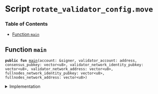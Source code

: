 
<a name="SCRIPT"></a>

# Script `rotate_validator_config.move`

### Table of Contents

-  [Function `main`](#SCRIPT_main)



<a name="SCRIPT_main"></a>

## Function `main`



<pre><code><b>public</b> <b>fun</b> <a href="#SCRIPT_main">main</a>(account: &signer, validator_account: address, consensus_pubkey: vector&lt;u8&gt;, validator_network_identity_pubkey: vector&lt;u8&gt;, validator_network_address: vector&lt;u8&gt;, fullnodes_network_identity_pubkey: vector&lt;u8&gt;, fullnodes_network_address: vector&lt;u8&gt;)
</code></pre>



<details>
<summary>Implementation</summary>


<pre><code><b>fun</b> <a href="#SCRIPT_main">main</a>(
    account: &signer,
    validator_account: address,
    consensus_pubkey: vector&lt;u8&gt;,
    validator_network_identity_pubkey: vector&lt;u8&gt;,
    validator_network_address: vector&lt;u8&gt;,
    fullnodes_network_identity_pubkey: vector&lt;u8&gt;,
    fullnodes_network_address: vector&lt;u8&gt;,
) {
    <a href="../../modules/doc/ValidatorConfig.md#0x0_ValidatorConfig_set_config">ValidatorConfig::set_config</a>(account,
                                validator_account,
                                consensus_pubkey,
                                validator_network_identity_pubkey,
                                validator_network_address,
                                fullnodes_network_identity_pubkey,
                                fullnodes_network_address);
    <a href="../../modules/doc/LibraSystem.md#0x0_LibraSystem_update_and_reconfigure">LibraSystem::update_and_reconfigure</a>();
}
</code></pre>



</details>
